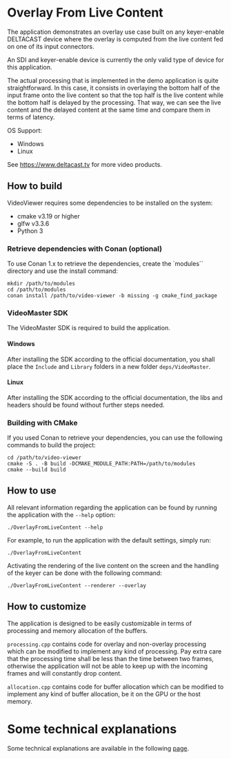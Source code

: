 # Overlay From Live Content

The application demonstrates an overlay use case built on any keyer-enable DELTACAST device where the overlay is computed from the live content fed on one of its input connectors.

An SDI and keyer-enable device is currently the only valid type of device for this application.

The actual processing that is implemented in the demo application is quite straightforward.
In this case, it consists in overlaying the bottom half of the input frame onto the live content so that the top half is the live content while the bottom half is delayed by the processing.
That way, we can see the live content and the delayed content at the same time and compare them in terms of latency.

OS Support:
- Windows
- Linux

See https://www.deltacast.tv for more video products.

## How to build

VideoViewer requires some dependencies to be installed on the system:
- cmake v3.19 or higher
- glfw v3.3.6
- Python 3

### Retrieve dependencies with Conan (optional)

To use Conan 1.x to retrieve the dependencies, create the `modules`` directory and use the install command:

```shell
mkdir /path/to/modules
cd /path/to/modules
conan install /path/to/video-viewer -b missing -g cmake_find_package
```

### VideoMaster SDK

The VideoMaster SDK is required to build the application.

#### Windows

After installing the SDK according to the official documentation, you shall place the `Include` and `Library` folders in a new folder `deps/VideoMaster`.

#### Linux

After installing the SDK according to the official documentation, the libs and headers should be found without further steps needed.

### Building with CMake

If you used Conan to retrieve your dependencies, you can use the following commands to build the project:

```shell
cd /path/to/video-viewer
cmake -S . -B build -DCMAKE_MODULE_PATH:PATH=/path/to/modules
cmake --build build
```

## How to use

All relevant information regarding the application can be found by running the application with the `--help` option:

```shell
./OverlayFromLiveContent --help
```

For example, to run the application with the default settings, simply run:

```shell
./OverlayFromLiveContent
```

Activating the rendering of the live content on the screen and the handling of the keyer can be done with the following command:

```shell
./OverlayFromLiveContent --renderer --overlay
```

## How to customize

The application is designed to be easily customizable in terms of processing and memory allocation of the buffers.

`processing.cpp` contains code for overlay and non-overlay processing which can be modified to implement any kind of processing.
Pay extra care that the processing time shall be less than the time between two frames, otherwise the application will not be able to keep up with the incoming frames and will constantly drop content.

`allocation.cpp` contains code for buffer allocation which can be modified to implement any kind of buffer allocation, be it on the GPU or the host memory.

# Some technical explanations

Some technical explanations are available in the following [page](technical_details.md).